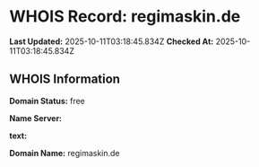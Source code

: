 # WHOIS Record: regimaskin.de

**Last Updated:** 2025-10-11T03:18:45.834Z
**Checked At:** 2025-10-11T03:18:45.834Z

## WHOIS Information

**Domain Status:** free

**Name Server:** 

**text:** 

**Domain Name:** regimaskin.de

